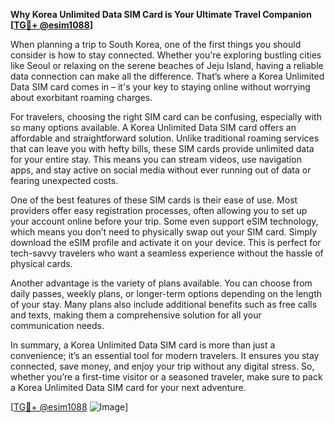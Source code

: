 **Why Korea Unlimited Data SIM Card is Your Ultimate Travel Companion [[TG💪+ @esim1088](https://t.me/s/esim1088)]**

When planning a trip to South Korea, one of the first things you should consider is how to stay connected. Whether you're exploring bustling cities like Seoul or relaxing on the serene beaches of Jeju Island, having a reliable data connection can make all the difference. That’s where a Korea Unlimited Data SIM card comes in – it's your key to staying online without worrying about exorbitant roaming charges.

For travelers, choosing the right SIM card can be confusing, especially with so many options available. A Korea Unlimited Data SIM card offers an affordable and straightforward solution. Unlike traditional roaming services that can leave you with hefty bills, these SIM cards provide unlimited data for your entire stay. This means you can stream videos, use navigation apps, and stay active on social media without ever running out of data or fearing unexpected costs.

One of the best features of these SIM cards is their ease of use. Most providers offer easy registration processes, often allowing you to set up your account online before your trip. Some even support eSIM technology, which means you don’t need to physically swap out your SIM card. Simply download the eSIM profile and activate it on your device. This is perfect for tech-savvy travelers who want a seamless experience without the hassle of physical cards.

Another advantage is the variety of plans available. You can choose from daily passes, weekly plans, or longer-term options depending on the length of your stay. Many plans also include additional benefits such as free calls and texts, making them a comprehensive solution for all your communication needs.

In summary, a Korea Unlimited Data SIM card is more than just a convenience; it’s an essential tool for modern travelers. It ensures you stay connected, save money, and enjoy your trip without any digital stress. So, whether you’re a first-time visitor or a seasoned traveler, make sure to pack a Korea Unlimited Data SIM card for your next adventure.

[[TG💪+ @esim1088](https://t.me/s/esim1088) ![Image](https://i.postimg.cc/Y0z9fWf4/image.png)]